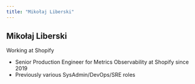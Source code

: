 ```yaml
---
title: "Mikołaj Liberski"
---
```


## Mikołaj Liberski

Working at Shopify

- Senior Production Engineer for Metrics Observability at Shopify since 2019
- Previously various SysAdmin/DevOps/SRE roles
